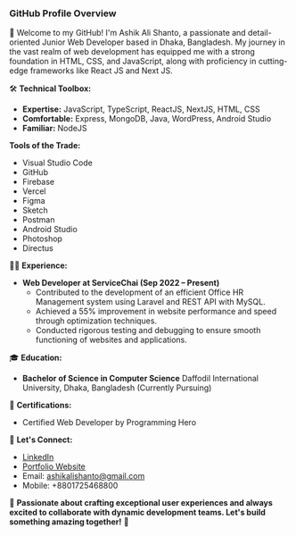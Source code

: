### GitHub Profile Overview

🚀 Welcome to my GitHub! I'm Ashik Ali Shanto, a passionate and detail-oriented Junior Web Developer based in Dhaka, Bangladesh. My journey in the vast realm of web development has equipped me with a strong foundation in HTML, CSS, and JavaScript, along with proficiency in cutting-edge frameworks like React JS and Next JS.

🛠️ **Technical Toolbox:**
   - **Expertise:** JavaScript, TypeScript, ReactJS, NextJS, HTML, CSS
   - **Comfortable:** Express, MongoDB, Java, WordPress, Android Studio
   - **Familiar:** NodeJS

   **Tools of the Trade:**
   - Visual Studio Code
   - GitHub
   - Firebase
   - Vercel
   - Figma
   - Sketch
   - Postman
   - Android Studio
   - Photoshop
   - Directus

👨‍💻 **Experience:**
   - **Web Developer at ServiceChai (Sep 2022 – Present)**
      - Contributed to the development of an efficient Office HR Management system using Laravel and REST API with MySQL.
      - Achieved a 55% improvement in website performance and speed through optimization techniques.
      - Conducted rigorous testing and debugging to ensure smooth functioning of websites and applications.
   
🎓 **Education:**
   - **Bachelor of Science in Computer Science**
     Daffodil International University, Dhaka, Bangladesh (Currently Pursuing)

📜 **Certifications:**
   - Certified Web Developer by Programming Hero

💬 **Let's Connect:**
   - [LinkedIn](#)
   - [Portfolio Website](shantosworkshop.com)
   - Email: ashikalishanto@gmail.com
   - Mobile: +8801725468800

🌟 **Passionate about crafting exceptional user experiences and always excited to collaborate with dynamic development teams. Let's build something amazing together!** 🚀
